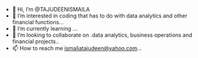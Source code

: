 - 👋 Hi, I’m @TAJUDEENISMAILA
- 👀 I’m interested in coding that has to do with data analytics and other financial functions...
- 🌱 I’m currently learning ...
- 💞️ I’m looking to collaborate on .data analytics, business operations and financial projects..
- 📫 How to reach me ismaliatajudeen@yahoo.com...

<!---
TAJUDEENISMAILA/TAJUDEENISMAILA is a ✨ special ✨ repository because its `README.md` (this file) appears on your GitHub profile.
You can click the Preview link to take a look at your changes.
--->
